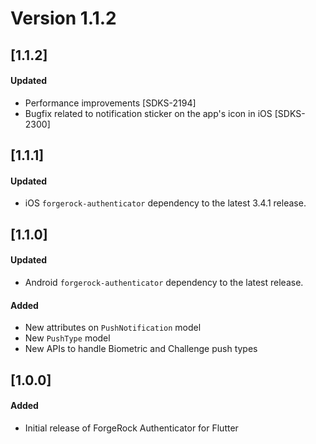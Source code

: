 # Version 1.1.2

## [1.1.2]

#### Updated

- Performance improvements [SDKS-2194]
- Bugfix related to notification sticker on the app's icon in iOS [SDKS-2300]

## [1.1.1]

#### Updated

- iOS `forgerock-authenticator` dependency to the latest 3.4.1 release.

## [1.1.0]

#### Updated

- Android `forgerock-authenticator` dependency to the latest release.

#### Added
- New attributes on `PushNotification` model
- New `PushType` model
- New APIs to handle Biometric and Challenge push types

## [1.0.0]

#### Added
- Initial release of ForgeRock Authenticator for Flutter

